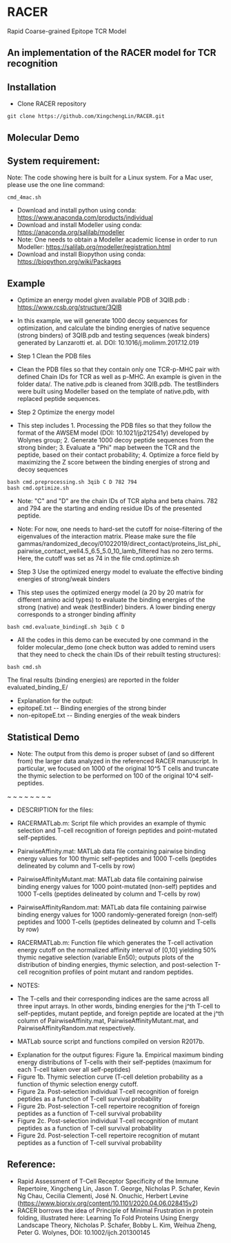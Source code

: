 # RACER
Rapid Coarse-grained Epitope TCR Model

## An implementation of the RACER model for TCR recognition


## Installation
* Clone RACER repository
```
git clone https://github.com/XingchengLin/RACER.git
```

## Molecular Demo

## System requirement:
Note: The code showing here is built for a Linux system. For a Mac user, please use the one line command:
```
cmd_4mac.sh
```


* Download and install python using conda: https://www.anaconda.com/products/individual
* Download and install Modeller using conda: https://anaconda.org/salilab/modeller
* Note: One needs to obtain a Modeller academic license in order to run Modeller: https://salilab.org/modeller/registration.html
* Download and install Biopython using conda: https://biopython.org/wiki/Packages

## Example
* Optimize an energy model given available PDB of 3QIB.pdb : https://www.rcsb.org/structure/3QIB
* In this example, we will generate 1000 decoy sequences for optimization, and calculate the binding energies of native sequence (strong binders) of 3QIB.pdb and testing sequences (weak binders) generated by Lanzarotti et. al. DOI: 10.1016/j.molimm.2017.12.019

* Step 1 Clean the PDB files
* Clean the PDB files so that they contain only one TCR-p-MHC pair with defined Chain IDs for TCR as well as p-MHC. An example is given in the folder data/. The native.pdb is cleaned from 3QIB.pdb. The testBinders were built using Modeller based on the template of native.pdb, with replaced peptide sequences.

* Step 2 Optimize the energy model
* This step includes 1. Processing the PDB files so that they follow the format of the AWSEM model (DOI: 10.1021/jp212541y) developed by Wolynes group; 2. Generate 1000 decoy peptide sequences from the strong binder; 3. Evaluate a "Phi" map between the TCR and the peptide, based on their contact probability; 4. Optimize a force field by maximizing the Z score between the binding energies of strong and decoy sequences 
```
bash cmd.preprocessing.sh 3qib C D 782 794
bash cmd.optimize.sh
```
* Note: "C" and "D" are the chain IDs of TCR alpha and beta chains. 782 and 794 are the starting and ending residue IDs of the presented peptide.
* Note: For now, one needs to hard-set the cutoff for noise-filtering of the eigenvalues of the interaction matrix. Please make sure the file gammas/randomized_decoy/01022019/direct_contact/proteins_list_phi_pairwise_contact_well4.5_6.5_5.0_10_lamb_filtered has no zero terms. Here, the cutoff was set as 74 in the file cmd.optimize.sh

* Step 3 Use the optimized energy model to evaluate the effective binding energies of strong/weak binders
* This step uses the optimized energy model (a 20 by 20 matrix for different amino acid types) to evaluate the binding energies of the strong (native) and weak (testBinder) binders. A lower binding energy corresponds to a stronger binding affinity
```
bash cmd.evaluate_bindingE.sh 3qib C D
```
* All the codes in this demo can be executed by one command in the folder molecular_demo (one check button was added to remind users that they need to check the chain IDs of their rebuilt testing structures):
```
bash cmd.sh
```
The final results (binding energies) are reported in the folder evaluated_binding_E/

* Explanation for the output:
* epitopeE.txt -- Binding energies of the strong binder
* non-epitopeE.txt -- Binding energies of the weak binders



## Statistical Demo

* Note: The output from this demo is proper subset of (and so different from) the larger data analyzed in the referenced RACER manuscript. In particular, we focused on 1000 of the original 10^5 T cells and truncate the thymic selection to be performed on 100 of the original 10^4 self-peptides. 

~ ~ ~ ~ ~ ~ ~ ~
* DESCRIPTION for the files:
- RACERMATLab.m: 		Script file which provides an example of thymic selection and T-cell recognition of foreign peptides and point-mutated self-peptides.

- PairwiseAffinity.mat:		MATLab data file containing pairwise binding energy values for 100 thymic self-peptides and 1000 T-cells (peptides delineated by column and T-cells by row)

- PairwiseAffinityMutant.mat:	MATLab data file containing pairwise binding energy values for 1000 point-mutated (non-self) peptides and 1000 T-cells (peptides delineated by column and T-cells by row)

- PairwiseAffinityRandom.mat:	MATLab data file containing pairwise binding energy values for 1000 randomly-generated foreign (non-self) peptides and 1000 T-cells (peptides delineated by column and T-cells by row)

- RACERMATLab.m:		Function file which generates the T-cell activation energy cutoff on the normalized affinity interval of [0,10] yielding 50% thymic negative selection (variable En50); outputs plots of the distribution of binding energies, thymic selection, and post-selection T-cell recognition profiles of point mutant and random peptides.


* NOTES:
- The T-cells and their corresponding indices are the same across all three input arrays. In other words, binding energies for the j^th T-cell to self-peptides, mutant peptide, and foreign peptide are located at the j^th column of PairwiseAffinity.mat, PairwiseAffinityMutant.mat, and PairwiseAffinityRandom.mat respectively.

- MATLab source script and functions compiled on version R2017b.

* Explanation for the output figures: 
Figure 1a. Empirical maximum binding energy distributions of T-cells with their self-peptides (maximum for each T-cell taken over all self-peptides)
* Figure 1b. Thymic selection curve (T-cell deletion probability as a function of thymic selection energy cutoff.
* Figure 2a. Post-selection individual T-cell recognition of foreign peptides as a function of T-cell survival probability
* Figure 2b. Post-selection T-cell repertoire recognition of foreign peptides as a function of T-cell survival probability
* Figure 2c. Post-selection individual T-cell recognition of mutant peptides as a function of T-cell survival probability
* Figure 2d. Post-selection T-cell repertoire recognition of mutant peptides as a function of T-cell survival probability



## Reference:
* Rapid Assessment of T-Cell Receptor Specificity of the Immune Repertoire, Xingcheng Lin, Jason T. George, Nicholas P. Schafer, Kevin Ng Chau, Cecilia Clementi, José N. Onuchic, Herbert Levine (https://www.biorxiv.org/content/10.1101/2020.04.06.028415v2)
* RACER borrows the idea of Principle of Minimal Frustration in protein folding, illustrated here: Learning To Fold Proteins Using Energy Landscape Theory, Nicholas P. Schafer, Bobby L. Kim, Weihua Zheng, Peter G. Wolynes, DOI: 10.1002/ijch.201300145
